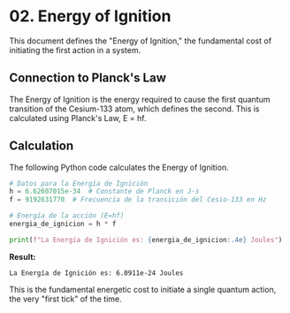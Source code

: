 # 02. Energy of Ignition

This document defines the "Energy of Ignition," the fundamental cost of initiating the first action in a system.

## Connection to Planck's Law

The Energy of Ignition is the energy required to cause the first quantum transition of the Cesium-133 atom, which defines the second. This is calculated using Planck's Law, E = hf.

## Calculation

The following Python code calculates the Energy of Ignition.

```python
# Datos para la Energía de Ignición
h = 6.62607015e-34  # Constante de Planck en J·s
f = 9192631770  # Frecuencia de la transición del Cesio-133 en Hz

# Energía de la acción (E=hf)
energia_de_ignicion = h * f

print(f"La Energía de Ignición es: {energia_de_ignicion:.4e} Joules")
```

**Result:**
```
La Energía de Ignición es: 6.0911e-24 Joules
```

This is the fundamental energetic cost to initiate a single quantum action, the very "first tick" of the time.
